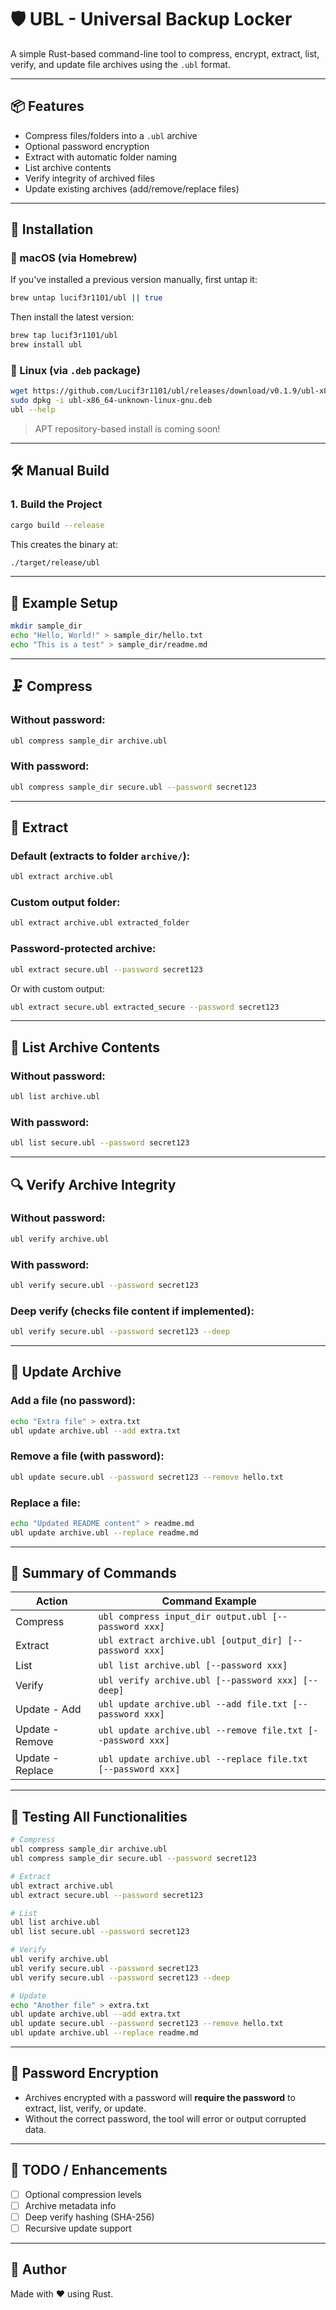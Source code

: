 # 🛡️ UBL - Universal Backup Locker

A simple Rust-based command-line tool to compress, encrypt, extract, list, verify, and update file archives using the `.ubl` format.

---

## 📦 Features

- Compress files/folders into a `.ubl` archive
- Optional password encryption
- Extract with automatic folder naming
- List archive contents
- Verify integrity of archived files
- Update existing archives (add/remove/replace files)

---

## 🚀 Installation

### 🔧 macOS (via Homebrew)

If you've installed a previous version manually, first untap it:

```bash
brew untap lucif3r1101/ubl || true
```

Then install the latest version:

```bash
brew tap lucif3r1101/ubl
brew install ubl
```

### 🐧 Linux (via `.deb` package)

```bash
wget https://github.com/Lucif3r1101/ubl/releases/download/v0.1.9/ubl-x86_64-unknown-linux-gnu.deb
sudo dpkg -i ubl-x86_64-unknown-linux-gnu.deb
ubl --help
```

> APT repository-based install is coming soon!

---

## 🛠️ Manual Build

### 1. Build the Project

```bash
cargo build --release
```

This creates the binary at:  
```bash
./target/release/ubl
```

---

## 📁 Example Setup

```bash
mkdir sample_dir
echo "Hello, World!" > sample_dir/hello.txt
echo "This is a test" > sample_dir/readme.md
```

---

## 🗜️ Compress

### Without password:

```bash
ubl compress sample_dir archive.ubl
```

### With password:

```bash
ubl compress sample_dir secure.ubl --password secret123
```

---

## 📂 Extract

### Default (extracts to folder `archive/`):

```bash
ubl extract archive.ubl
```

### Custom output folder:

```bash
ubl extract archive.ubl extracted_folder
```

### Password-protected archive:

```bash
ubl extract secure.ubl --password secret123
```

Or with custom output:

```bash
ubl extract secure.ubl extracted_secure --password secret123
```

---

## 📃 List Archive Contents

### Without password:

```bash
ubl list archive.ubl
```

### With password:

```bash
ubl list secure.ubl --password secret123
```

---

## 🔍 Verify Archive Integrity

### Without password:

```bash
ubl verify archive.ubl
```

### With password:

```bash
ubl verify secure.ubl --password secret123
```

### Deep verify (checks file content if implemented):

```bash
ubl verify secure.ubl --password secret123 --deep
```

---

## 🔧 Update Archive

### Add a file (no password):

```bash
echo "Extra file" > extra.txt
ubl update archive.ubl --add extra.txt
```

### Remove a file (with password):

```bash
ubl update secure.ubl --password secret123 --remove hello.txt
```

### Replace a file:

```bash
echo "Updated README content" > readme.md
ubl update archive.ubl --replace readme.md
```

---

## 📝 Summary of Commands

| Action             | Command Example |
|--------------------|-----------------|
| Compress           | `ubl compress input_dir output.ubl [--password xxx]` |
| Extract            | `ubl extract archive.ubl [output_dir] [--password xxx]` |
| List               | `ubl list archive.ubl [--password xxx]` |
| Verify             | `ubl verify archive.ubl [--password xxx] [--deep]` |
| Update - Add       | `ubl update archive.ubl --add file.txt [--password xxx]` |
| Update - Remove    | `ubl update archive.ubl --remove file.txt [--password xxx]` |
| Update - Replace   | `ubl update archive.ubl --replace file.txt [--password xxx]` |

---

## 🧪 Testing All Functionalities

```bash
# Compress
ubl compress sample_dir archive.ubl
ubl compress sample_dir secure.ubl --password secret123

# Extract
ubl extract archive.ubl
ubl extract secure.ubl --password secret123

# List
ubl list archive.ubl
ubl list secure.ubl --password secret123

# Verify
ubl verify archive.ubl
ubl verify secure.ubl --password secret123
ubl verify secure.ubl --password secret123 --deep

# Update
echo "Another file" > extra.txt
ubl update archive.ubl --add extra.txt
ubl update secure.ubl --password secret123 --remove hello.txt
ubl update archive.ubl --replace readme.md
```

---

## 🔐 Password Encryption

- Archives encrypted with a password will **require the password** to extract, list, verify, or update.
- Without the correct password, the tool will error or output corrupted data.

---

## 🧹 TODO / Enhancements

- [ ] Optional compression levels
- [ ] Archive metadata info
- [ ] Deep verify hashing (SHA-256)
- [ ] Recursive update support

---

## 📣 Author

Made with ❤️ using Rust.
